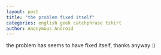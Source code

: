 ```yaml
---
layout: post
title: "the problem fixed itself"
categories: english geek catchphrase tshirt
author: Anonymous Android
---
```

the problem has seems to have fixed itself, thanks anyway :)﻿
